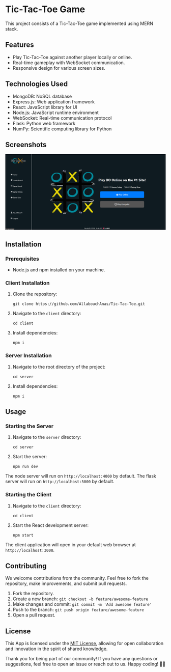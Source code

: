 # Tic-Tac-Toe Game

This project consists of a Tic-Tac-Toe game implemented using MERN stack.

## Features

- Play Tic-Tac-Toe against another player locally or online.
- Real-time gameplay with WebSocket communication.
- Responsive design for various screen sizes.

## Technologies Used

- MongoDB: NoSQL database
- Express.js: Web application framework
- React: JavaScript library for UI
- Node.js: JavaScript runtime environment
- WebSocket: Real-time communication protocol
- Flask: Python web framework
- NumPy: Scientific computing library for Python

## Screenshots
![Screenshot GIF](https://github.com/AllabouchAnas/Tic-Tac-Toe/blob/main/Screenshots.gif)

## Installation

### Prerequisites

- Node.js and npm installed on your machine.

### Client Installation

1. Clone the repository:

    ```
    git clone https://github.com/AllabouchAnas/Tic-Tac-Toe.git
    ```

2. Navigate to the `client` directory:

    ```
    cd client
    ```

3. Install dependencies:

    ```
    npm i
    ```

### Server Installation

1. Navigate to the root directory of the project:

    ```
    cd server
    ```

2. Install dependencies:

    ```
    npm i
    ```

## Usage

### Starting the Server

1. Navigate to the `server` directory:

    ```
    cd server
    ```

2. Start the server:

    ```
    npm run dev
    ```

The node server will run on `http://localhost:4000` by default.
The flask server will run on `http://localhost:5000` by default.

### Starting the Client

1. Navigate to the `client` directory:

    ```
    cd client
    ```

2. Start the React development server:

    ```
    npm start
    ```

The client application will open in your default web browser at `http://localhost:3000`.

## Contributing

We welcome contributions from the community. Feel free to fork the repository, make improvements, and submit pull requests.

1. Fork the repository.
2. Create a new branch: `git checkout -b feature/awesome-feature`
3. Make changes and commit: `git commit -m 'Add awesome feature'`
4. Push to the branch: `git push origin feature/awesome-feature`
5. Open a pull request.

## License

This App is licensed under the [MIT License](https://choosealicense.com/licenses/mit/), allowing for open collaboration and innovation in the spirit of shared knowledge.

Thank you for being part of our community! If you have any questions or suggestions, feel free to open an issue or reach out to us. Happy coding! 🚀📞
